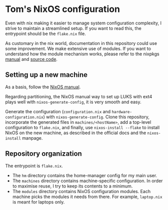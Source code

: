 # Tom's NixOS configuration

Even with nix making it easier to manage system configuration complexity, I
strive to maintain a streamlined setup. If you want to read this, the
entrypoint should be the `flake.nix` file.

As customary in the nix world, documentation in this repository could use some
improvement. We make extensive use of modules. If you want to understand how
the module mechanism works, please refer to the nixpkgs
[manual](https://nixos.org/manual/nixpkgs/stable/) and [source
code](https://github.com/NixOS/nixpkgs).

## Setting up a new machine

As a basis, follow the [NixOS
manual](https://nixos.org/manual/nixos/stable/#sec-installation).

Regarding partitioning, the NixOS manual way to set up LUKS with ext4 plays
well with `nixos-generate-config`, it is very smooth and easy.

Generate the configuration (`configuration.nix` and
`hardware-configuration.nix`) with `nixos-generate-config`. Clone this
repository, incorporate the generated files in `machines/<hostName>`, add a
top-level configuration to `flake.nix`, and finally, use `nixos-install
--flake` to install NixOS on the new machine, as described in the official docs
and the `nixos-install` manpage.

## Repository organization

The entrypoint is `flake.nix`.

- The `hm` directory contains the home-manager config for my main user.
- The `machines` directory contains machine-specific configuration. In order to
  maximise reuse, I try to keep its contents to a minimum.
- The `modules` directory contains NixOS configuration modules. Each machine
  picks the modules it needs from there. For example, `laptop.nix` is meant for
  laptops only.
